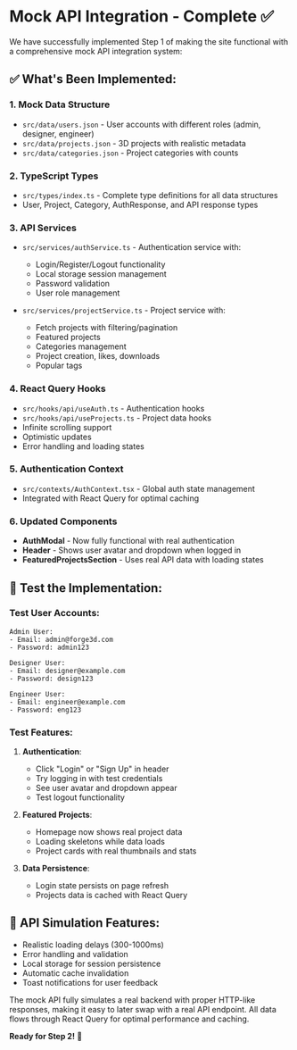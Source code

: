 # Mock API Integration - Complete ✅

We have successfully implemented Step 1 of making the site functional with a comprehensive mock API integration system:

## ✅ What's Been Implemented:

### 1. **Mock Data Structure**
- `src/data/users.json` - User accounts with different roles (admin, designer, engineer)
- `src/data/projects.json` - 3D projects with realistic metadata
- `src/data/categories.json` - Project categories with counts

### 2. **TypeScript Types**
- `src/types/index.ts` - Complete type definitions for all data structures
- User, Project, Category, AuthResponse, and API response types

### 3. **API Services**
- `src/services/authService.ts` - Authentication service with:
  - Login/Register/Logout functionality
  - Local storage session management
  - Password validation
  - User role management

- `src/services/projectService.ts` - Project service with:
  - Fetch projects with filtering/pagination
  - Featured projects
  - Categories management
  - Project creation, likes, downloads
  - Popular tags

### 4. **React Query Hooks**
- `src/hooks/api/useAuth.ts` - Authentication hooks
- `src/hooks/api/useProjects.ts` - Project data hooks
- Infinite scrolling support
- Optimistic updates
- Error handling and loading states

### 5. **Authentication Context**
- `src/contexts/AuthContext.tsx` - Global auth state management
- Integrated with React Query for optimal caching

### 6. **Updated Components**
- **AuthModal** - Now fully functional with real authentication
- **Header** - Shows user avatar and dropdown when logged in
- **FeaturedProjectsSection** - Uses real API data with loading states

## 🧪 Test the Implementation:

### Test User Accounts:
```
Admin User:
- Email: admin@forge3d.com
- Password: admin123

Designer User:
- Email: designer@example.com  
- Password: design123

Engineer User:
- Email: engineer@example.com
- Password: eng123
```

### Test Features:
1. **Authentication**:
   - Click "Login" or "Sign Up" in header
   - Try logging in with test credentials
   - See user avatar and dropdown appear
   - Test logout functionality

2. **Featured Projects**:
   - Homepage now shows real project data
   - Loading skeletons while data loads
   - Project cards with real thumbnails and stats

3. **Data Persistence**:
   - Login state persists on page refresh
   - Projects data is cached with React Query

## 🔄 API Simulation Features:
- Realistic loading delays (300-1000ms)
- Error handling and validation
- Local storage for session persistence
- Automatic cache invalidation
- Toast notifications for user feedback

The mock API fully simulates a real backend with proper HTTP-like responses, making it easy to later swap with a real API endpoint. All data flows through React Query for optimal performance and caching.

**Ready for Step 2!** 🚀
